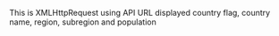 This is XMLHttpRequest using API URL displayed country flag, country name, region, subregion and population
